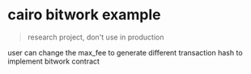 # cairo bitwork example

> research project, don't use in production

user can change the max_fee to generate different transaction hash to implement bitwork contract
